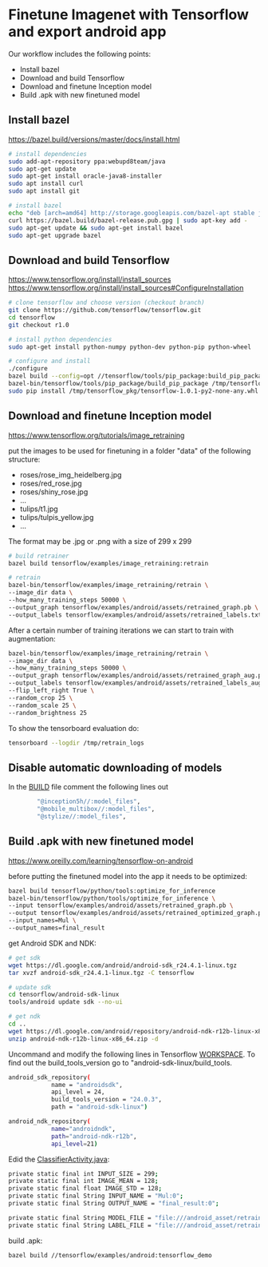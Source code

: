 # Finetune Imagenet with Tensorflow and export android app

Our workflow includes the following points:

 * Install bazel
 * Download and build Tensorflow
 * Download and finetune Inception model
 * Build .apk with new finetuned model

## Install bazel

https://bazel.build/versions/master/docs/install.html

```sh
# install dependencies
sudo add-apt-repository ppa:webupd8team/java
sudo apt-get update
sudo apt-get install oracle-java8-installer
sudo apt install curl
sudo apt install git

# install bazel
echo "deb [arch=amd64] http://storage.googleapis.com/bazel-apt stable jdk1.8" | sudo tee /etc/apt/sources.list.d/bazel.list
curl https://bazel.build/bazel-release.pub.gpg | sudo apt-key add -
sudo apt-get update && sudo apt-get install bazel
sudo apt-get upgrade bazel
```


## Download and build Tensorflow

https://www.tensorflow.org/install/install_sources
https://www.tensorflow.org/install/install_sources#ConfigureInstallation

```sh
# clone tensorflow and choose version (checkout branch)
git clone https://github.com/tensorflow/tensorflow.git
cd tensorflow
git checkout r1.0

# install python dependencies
sudo apt-get install python-numpy python-dev python-pip python-wheel

# configure and install
./configure
bazel build --config=opt //tensorflow/tools/pip_package:build_pip_package
bazel-bin/tensorflow/tools/pip_package/build_pip_package /tmp/tensorflow_pkg
sudo pip install /tmp/tensorflow_pkg/tensorflow-1.0.1-py2-none-any.whl  # the name of the *.whl file could differ
```


## Download and finetune Inception model

https://www.tensorflow.org/tutorials/image_retraining

put the images to be used for finetuning in a folder "data" of the following structure:

 * roses/rose_img_heidelberg.jpg
 * roses/red_rose.jpg
 * roses/shiny_rose.jpg
 * ...
 * tulips/t1.jpg
 * tulips/tulpis_yellow.jpg
 * ...

The format may be .jpg or .png with a size of 299 x 299

```sh
# build retrainer
bazel build tensorflow/examples/image_retraining:retrain

# retrain
bazel-bin/tensorflow/examples/image_retraining/retrain \
--image_dir data \
--how_many_training_steps 50000 \
--output_graph tensorflow/examples/android/assets/retrained_graph.pb \
--output_labels tensorflow/examples/android/assets/retrained_labels.txt
```
After a certain number of training iterations we can start to train with augmentation:

```sh
bazel-bin/tensorflow/examples/image_retraining/retrain \
--image_dir data \
--how_many_training_steps 50000 \
--output_graph tensorflow/examples/android/assets/retrained_graph_aug.pb \
--output_labels tensorflow/examples/android/assets/retrained_labels_aug.txt \
--flip_left_right True \
--random_crop 25 \
--random_scale 25 \
--random_brightness 25
```

To show the tensorboard evaluation do:

```sh
tensorboard --logdir /tmp/retrain_logs
```

## Disable automatic downloading of models

In the [BUILD](https://github.com/tensorflow/tensorflow/blob/master/tensorflow/examples/android/BUILD) file comment the following lines out

```sh
        "@inception5h//:model_files",
        "@mobile_multibox//:model_files",
        "@stylize//:model_files",
```


## Build .apk with new finetuned model

https://www.oreilly.com/learning/tensorflow-on-android

before putting the finetuned model into the app it needs to be optimized:

```sh
bazel build tensorflow/python/tools:optimize_for_inference
bazel-bin/tensorflow/python/tools/optimize_for_inference \
--input tensorflow/examples/android/assets/retrained_graph.pb \
--output tensorflow/examples/android/assets/retrained_optimized_graph.pb \
--input_names=Mul \
--output_names=final_result
```

get Android SDK and NDK:

```sh
# get sdk
wget https://dl.google.com/android/android-sdk_r24.4.1-linux.tgz
tar xvzf android-sdk_r24.4.1-linux.tgz -C tensorflow

# update sdk
cd tensorflow/android-sdk-linux
tools/android update sdk --no-ui

# get ndk
cd ..
wget https://dl.google.com/android/repository/android-ndk-r12b-linux-x86_64.zip
unzip android-ndk-r12b-linux-x86_64.zip -d
```
Uncommand and modify the following lines in Tensorflow [WORKSPACE](https://github.com/tensorflow/tensorflow/blob/master/WORKSPACE). To find out the build_tools_version go to "android-sdk-linux/build_tools.

```sh
android_sdk_repository(
            name = "androidsdk",
            api_level = 24,
            build_tools_version = "24.0.3",
            path = "android-sdk-linux")

android_ndk_repository(
            name="androidndk",
            path="android-ndk-r12b",
            api_level=21)
```

Edid the [ClassifierActivity.java](https://github.com/tensorflow/tensorflow/blob/master/tensorflow/examples/android/src/org/tensorflow/demo/ClassifierActivity.java):

```sh
private static final int INPUT_SIZE = 299;
private static final int IMAGE_MEAN = 128;
private static final float IMAGE_STD = 128;
private static final String INPUT_NAME = "Mul:0";
private static final String OUTPUT_NAME = "final_result:0";

private static final String MODEL_FILE = "file:///android_asset/retrained_graph.pb";
private static final String LABEL_FILE = "file:///android_asset/retrained_labels.txt";
```

build .apk:

```sh
bazel build //tensorflow/examples/android:tensorflow_demo
```

